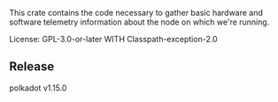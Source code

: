 This crate contains the code necessary to gather basic hardware
and software telemetry information about the node on which we're running.

License: GPL-3.0-or-later WITH Classpath-exception-2.0


## Release

polkadot v1.15.0
